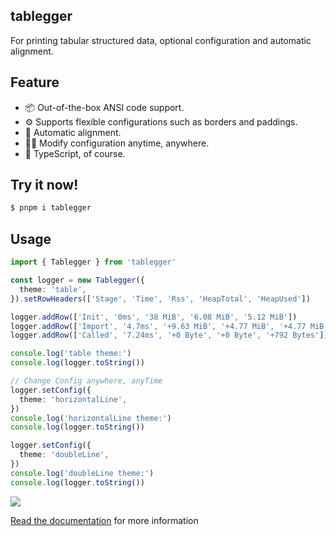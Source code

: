 ## tablegger

For printing tabular structured data, optional configuration and automatic alignment.

## Feature

* 📦 Out-of-the-box ANSI code support.
* ⚙️ Supports flexible configurations such as borders and paddings.
* 🔧 Automatic alignment.
* 🤙🏻 Modify configuration anytime, anywhere.
* 🦾 TypeScript, of course.

## Try it now!

```bash
$ pnpm i tablegger
```

## Usage

```ts
import { Tablegger } from 'tablegger'

const logger = new Tablegger({
  theme: 'table',
}).setRowHeaders(['Stage', 'Time', 'Rss', 'HeapTotal', 'HeapUsed'])

logger.addRow(['Init', '0ms', '38 MiB', '6.08 MiB', '5.12 MiB'])
logger.addRow(['Import', '4.7ms', '+9.63 MiB', '+4.77 MiB', '+4.77 MiB'])
logger.addRow(['Called', '7.24ms', '+0 Byte', '+0 Byte', '+792 Bytes'])

console.log('table theme:')
console.log(logger.toString())

// Change Config anywhere, anyTime
logger.setConfig({
  theme: 'horizontalLine',
})
console.log('horizontalLine theme:')
console.log(logger.toString())

logger.setConfig({
  theme: 'doubleLine',
})
console.log('doubleLine theme:')
console.log(logger.toString())
```

<img src="https://tablegger.vercel.app/images/themes.png"/>

[Read the documentation](https://tablegger.vercel.app) for more information